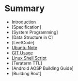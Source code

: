 # Summary

* [Introduction](README.md)
* [Specification]
* [System Programming]
* [Data Structure in C]
* [LeetCode]
* [Ubuntu Note](content/ubuntu_note/note.md)
* [GIT Usage](content/git/git_note.md)
* [Linux Shell Script](content/linux_shell_script/linux_sh.md)
* [Teraterm TTL]
* [Android AOSP Building Guide]
* [Building Root]

